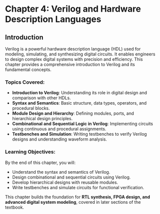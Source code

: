 # Chapter 4: Verilog and Hardware Description Languages

## Introduction
Verilog is a powerful hardware description language (HDL) used for modeling, simulating, and synthesizing digital circuits. It enables engineers to design complex digital systems with precision and efficiency. This chapter provides a comprehensive introduction to Verilog and its fundamental concepts.

### Topics Covered:
- **Introduction to Verilog**: Understanding its role in digital design and comparison with other HDLs.
- **Syntax and Semantics**: Basic structure, data types, operators, and procedural blocks.
- **Module Design and Hierarchy**: Defining modules, ports, and hierarchical design principles.
- **Combinational and Sequential Logic in Verilog**: Implementing circuits using continuous and procedural assignments.
- **Testbenches and Simulation**: Writing testbenches to verify Verilog designs and understanding waveform analysis.

### Learning Objectives:
By the end of this chapter, you will:
- Understand the syntax and semantics of Verilog.
- Design combinational and sequential circuits using Verilog.
- Develop hierarchical designs with reusable modules.
- Write testbenches and simulate circuits for functional verification.

This chapter builds the foundation for **RTL synthesis, FPGA design, and advanced digital system modeling**, covered in later sections of the textbook.



